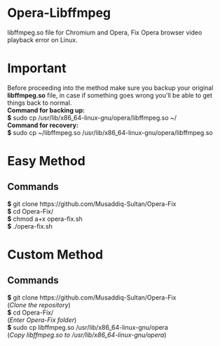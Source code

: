 # Opera-Libffmpeg
libffmpeg.so file for Chromium and Opera, Fix Opera browser video playback error on Linux.

<h1>Important</h1>
<p>Before proceeding into the method make sure you backup your original <b>libffmpeg.so</b> file, in case if something goes wrong you'll be able to get things back to normal.<br><b>Command for backing up:</b><br><b>$</b> sudo cp /usr/lib/x86_64-linux-gnu/opera/libffmpeg.so ~/<br><b>Command for recovery:</b><br><b>$</b> sudo cp ~/libffmpeg.so /usr/lib/x86_64-linux-gnu/opera/libffmpeg.so</p>
<h1>Easy Method</h1>
<h2>Commands</h2>
<p>
  <b>$</b> git clone https://github.com/Musaddiq-Sultan/Opera-Fix
  <br><b>$</b> cd Opera-Fix/
  <br><b>$</b> chmod a+x opera-fix.sh
  <br><b>$</b> ./opera-fix.sh
</p>

<h1>Custom Method</h1>
<h2>Commands</h2>
<p>
  <b>$</b> git clone https://github.com/Musaddiq-Sultan/Opera-Fix<br>(<i>Clone the repository</i>)
  <br><b>$</b> cd Opera-Fix/<br>(<i>Enter Opera-Fix folder</i>)
  <br><b>$</b> sudo cp libffmpeg.so /usr/lib/x86_64-linux-gnu/opera<br>(<i>Copy libffmpeg.so to /usr/lib/x86_64-linux-gnu/opera</i>)
</p>
